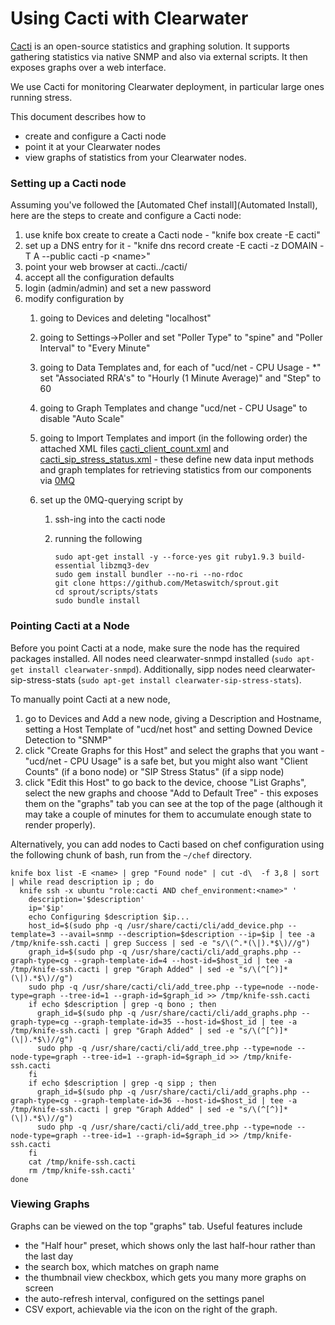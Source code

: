 Using Cacti with Clearwater
===========================

[Cacti](http://www.cacti.net/) is an open-source statistics and graphing
solution. It supports gathering statistics via native SNMP and also via
external scripts. It then exposes graphs over a web interface.

We use Cacti for monitoring Clearwater deployment, in particular large
ones running stress.

This document describes how to

-   create and configure a Cacti node
-   point it at your Clearwater nodes
-   view graphs of statistics from your Clearwater nodes.

### Setting up a Cacti node

Assuming you've followed the [Automated Chef install](Automated Install),
here are the steps to create and configure a Cacti node:

1.  use knife box create to create a Cacti node - "knife box create -E
    <name> cacti"
2.  set up a DNS entry for it - "knife dns record create -E <name>
    cacti -z DOMAIN -T A --public cacti -p &lt;name&gt;"
3.  point your web browser at cacti.<name>.<root>/cacti/
4.  accept all the configuration defaults
5.  login (admin/admin) and set a new password
6.  modify configuration by
    1.  going to Devices and deleting "localhost"
    2.  going to Settings-\>Poller and set "Poller Type" to "spine" and
        "Poller Interval" to "Every Minute"
    3.  going to Data Templates and, for each of "ucd/net - CPU Usage -
        \*" set "Associated RRA's" to "Hourly (1 Minute Average)" and
        "Step" to 60
    4.  going to Graph Templates and change "ucd/net - CPU Usage" to
        disable "Auto Scale"
    5.  going to Import Templates and import (in the following order) the attached XML files [cacti\_client\_count.xml](cacti_client_count.xml) and [cacti\_sip\_stress\_status.xml](cacti_sip_stress_status.xml) - these define new data input methods and graph templates for retrieving statistics from our components via [0MQ](http://www.zeromq.org/)

    6.  set up the 0MQ-querying script by
        1.  ssh-ing into the cacti node
        2.  running the following

                sudo apt-get install -y --force-yes git ruby1.9.3 build-essential libzmq3-dev
                sudo gem install bundler --no-ri --no-rdoc
                git clone https://github.com/Metaswitch/sprout.git
                cd sprout/scripts/stats
                sudo bundle install

### Pointing Cacti at a Node

Before you point Cacti at a node, make sure the node has the required
packages installed. All nodes need clearwater-snmpd installed (`sudo
apt-get install clearwater-snmpd`). Additionally, sipp nodes need
clearwater-sip-stress-stats (`sudo apt-get install
clearwater-sip-stress-stats`).

To manually point Cacti at a new node,

1.  go to Devices and Add a new node, giving a Description and Hostname,
    setting a Host Template of "ucd/net host" and setting Downed Device
    Detection to "SNMP"
2.  click "Create Graphs for this Host" and select the graphs that you
    want - "ucd/net - CPU Usage" is a safe bet, but you might also want
    "Client Counts" (if a bono node) or "SIP Stress Status" (if a sipp
    node)
3.  click "Edit this Host" to go back to the device, choose "List
    Graphs", select the new graphs and choose "Add to Default Tree" -
    this exposes them on the "graphs" tab you can see at the top of the
    page (although it may take a couple of minutes for them to
    accumulate enough state to render properly).

Alternatively, you can add nodes to Cacti based on chef configuration
using the following chunk of bash, run from the `~/chef` directory.

    knife box list -E <name> | grep "Found node" | cut -d\  -f 3,8 | sort | while read description ip ; do
      knife ssh -x ubuntu "role:cacti AND chef_environment:<name>" '
        description='$description'
        ip='$ip'
        echo Configuring $description $ip...
        host_id=$(sudo php -q /usr/share/cacti/cli/add_device.php --template=3 --avail=snmp --description=$description --ip=$ip | tee -a /tmp/knife-ssh.cacti | grep Success | sed -e "s/\(^.*(\|).*$\)//g")
        graph_id=$(sudo php -q /usr/share/cacti/cli/add_graphs.php --graph-type=cg --graph-template-id=4 --host-id=$host_id | tee -a /tmp/knife-ssh.cacti | grep "Graph Added" | sed -e "s/\(^[^)]*(\|).*$\)//g")
        sudo php -q /usr/share/cacti/cli/add_tree.php --type=node --node-type=graph --tree-id=1 --graph-id=$graph_id >> /tmp/knife-ssh.cacti
        if echo $description | grep -q bono ; then
          graph_id=$(sudo php -q /usr/share/cacti/cli/add_graphs.php --graph-type=cg --graph-template-id=35 --host-id=$host_id | tee -a /tmp/knife-ssh.cacti | grep "Graph Added" | sed -e "s/\(^[^)]*(\|).*$\)//g")
          sudo php -q /usr/share/cacti/cli/add_tree.php --type=node --node-type=graph --tree-id=1 --graph-id=$graph_id >> /tmp/knife-ssh.cacti
        fi
        if echo $description | grep -q sipp ; then
          graph_id=$(sudo php -q /usr/share/cacti/cli/add_graphs.php --graph-type=cg --graph-template-id=36 --host-id=$host_id | tee -a /tmp/knife-ssh.cacti | grep "Graph Added" | sed -e "s/\(^[^)]*(\|).*$\)//g")
          sudo php -q /usr/share/cacti/cli/add_tree.php --type=node --node-type=graph --tree-id=1 --graph-id=$graph_id >> /tmp/knife-ssh.cacti
        fi
        cat /tmp/knife-ssh.cacti
        rm /tmp/knife-ssh.cacti'
    done

### Viewing Graphs

Graphs can be viewed on the top "graphs" tab. Useful features include

-   the "Half hour" preset, which shows only the last half-hour rather
    than the last day
-   the search box, which matches on graph name
-   the thumbnail view checkbox, which gets you many more graphs on
    screen
-   the auto-refresh interval, configured on the settings panel
-   CSV export, achievable via the icon on the right of the graph.